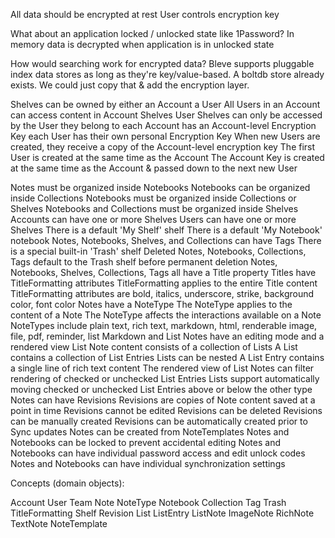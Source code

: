 All data should be encrypted at rest
User controls encryption key

What about an application locked / unlocked state like 1Password?
In memory data is decrypted when application is in unlocked state

How would searching work for encrypted data?
Bleve supports pluggable index data stores as long as they're key/value-based.
A boltdb store already exists. We could just copy that & add the encryption layer.

Shelves can be owned by either an Account a User
All Users in an Account can access content in Account Shelves
User Shelves can only be accessed by the User they belong to
each Account has an Account-level Encryption Key
each User has their own personal Encryption Key
When new Users are created, they receive a copy of the Account-level encryption key
The first User is created at the same time as the Account
The Account Key is created at the same time as the Account & passed down to the next new User

Notes must be organized inside Notebooks
Notebooks can be organized inside Collections
Notebooks must be organized inside Collections or Shelves
Notebooks and Collections must be organized inside Shelves
Accounts can have one or more Shelves
Users can have one or more Shelves
There is a default 'My Shelf' shelf
There is a default 'My Notebook' notebook
Notes, Notebooks, Shelves, and Collections can have Tags
There is a special built-in 'Trash' shelf
Deleted Notes, Notebooks, Collections, Tags default to the Trash shelf before permanent deletion
Notes, Notebooks, Shelves, Collections, Tags all have a Title property
Titles have TitleFormatting attributes
TitleFormatting applies to the entire Title content
TitleFormatting attributes are bold, italics, underscore, strike, background color, font color
Notes have a NoteType
The NoteType applies to the content of a Note
The NoteType affects the interactions available on a Note
NoteTypes include plain text, rich text, markdown, html, renderable image, file, pdf, reminder, list
Markdown and List Notes have an editing mode and a rendered view
List Note content consists of a collection of Lists
A List contains a collection of List Entries
Lists can be nested
A List Entry contains a single line of rich text content
The rendered view of List Notes can filter rendering of checked or unchecked List Entries
Lists support automatically moving checked or unchecked List Entries above or below the other type
Notes can have Revisions
Revisions are copies of Note content saved at a point in time
Revisions cannot be edited
Revisions can be deleted
Revisions can be manually created
Revisions can be automatically created prior to Sync updates
Notes can be created from NoteTemplates
Notes and Notebooks can be locked to prevent accidental editing
Notes and Notebooks can have individual password access and edit unlock codes
Notes and Notebooks can have individual synchronization settings 

Concepts (domain objects):

Account
User
Team
Note
NoteType
Notebook
Collection
Tag
Trash
TitleFormatting
Shelf
Revision
List
ListEntry
ListNote
ImageNote
RichNote
TextNote
NoteTemplate

